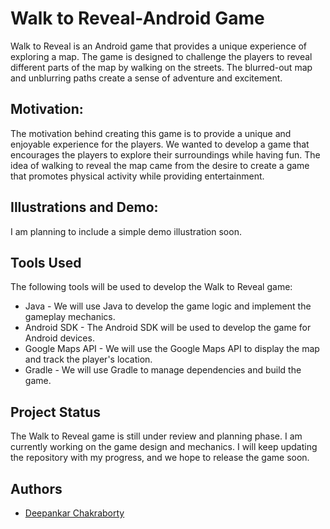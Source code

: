 # Walk to Reveal-Android Game
Walk to Reveal is an Android game that provides a unique experience of exploring a map. The game is designed to challenge the players to reveal different parts of the map by walking on the streets. The blurred-out map and unblurring paths create a sense of adventure and excitement.

## Motivation: 
The motivation behind creating this game is to provide a unique and enjoyable experience for the players. We wanted to develop a game that encourages the players to explore their surroundings while having fun. The idea of walking to reveal the map came from the desire to create a game that promotes physical activity while providing entertainment.


## Illustrations and Demo:
I am planning to include a simple demo illustration soon. 

## Tools Used
The following tools will be used to develop the Walk to Reveal game:
* Java - We will use Java to develop the game logic and implement the gameplay mechanics.
* Android SDK - The Android SDK will be used to develop the game for Android devices.
* Google Maps API - We will use the Google Maps API to display the map and track the player's location.
* Gradle - We will use Gradle to manage dependencies and build the game.

## Project Status
The Walk to Reveal game is still under review and planning phase. I am currently working on the game design and mechanics. I will keep updating the repository with my progress, and we hope to release the game soon.

## Authors
* <a href="www.github.com/deepankarck2">Deepankar Chakraborty</a>
